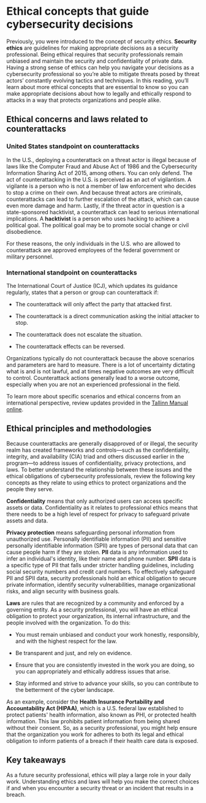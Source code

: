 
# Ethical concepts that guide cybersecurity decisions

Previously, you were introduced to the concept of security ethics. **Security ethics** are guidelines for making appropriate decisions as a security professional. Being ethical requires that security professionals remain unbiased and maintain the security and confidentiality of private data. Having a strong sense of ethics can help you navigate your decisions as a cybersecurity professional so you’re able to mitigate threats posed by threat actors’ constantly evolving tactics and techniques. In this reading, you’ll learn about more ethical concepts that are essential to know so you can make appropriate decisions about how to legally and ethically respond to attacks in a way that protects organizations and people alike.

## Ethical concerns and laws related to counterattacks

### **United States standpoint on counterattacks**

In the U.S., deploying a counterattack on a threat actor is illegal because of laws like the Computer Fraud and Abuse Act of 1986 and the Cybersecurity Information Sharing Act of 2015, among others. You can only defend. The act of counterattacking in the U.S. is perceived as an act of vigilantism. A  vigilante is a person who is not a member of law enforcement who decides to stop a crime on their own. And because threat actors are criminals, counterattacks can lead to further escalation of the attack, which can cause even more damage and harm. Lastly, if the threat actor in question is a state-sponsored hacktivist, a counterattack can lead to serious international implications. A **hacktivist** is a person who uses hacking to achieve a political goal. The political goal may be to promote social change or civil disobedience.

For these reasons, the only individuals in the U.S. who are allowed to counterattack are approved employees of the federal government or military personnel.

### **International standpoint on counterattacks**

The International Court of Justice (ICJ), which updates its guidance regularly, states that a person or group can counterattack if:

-   The counterattack will only affect the party that attacked first.
    
-   The counterattack is a direct communication asking the initial attacker to stop.
    
-   The counterattack does not escalate the situation.
    
-   The counterattack effects can be reversed.
    

Organizations typically do not counterattack because the above scenarios and parameters are hard to measure. There is a lot of uncertainty dictating what is and is not lawful, and at times negative outcomes are very difficult to control. Counterattack actions generally lead to a worse outcome, especially when you are not an experienced professional in the field.

To learn more about specific scenarios and ethical concerns from an international perspective, review updates provided in the [Tallinn Manual online](https://ccdcoe.org/research/tallinn-manual/ "Tallinn Manual").

## Ethical principles and methodologies

Because counterattacks are generally disapproved of or illegal, the security realm has created frameworks and controls—such as the confidentiality, integrity, and availability (CIA) triad and others discussed earlier in the program—to address issues of confidentiality, privacy protections, and laws. To better understand the relationship between these issues and the ethical obligations of cybersecurity professionals, review the following key concepts as they relate to using ethics to protect organizations and the people they serve.

**Confidentiality** means that only authorized users can access specific assets or data. Confidentiality as it relates to professional ethics means that there needs to be a high level of respect for privacy to safeguard private assets and data.

**Privacy protection** means safeguarding personal information from unauthorized use. Personally identifiable information (PII) and sensitive personally identifiable information (SPII)  are types of personal data that can cause people harm if they are stolen. **PII** data is any information used to infer an individual's identity, like their name and phone number. **SPII** data is a specific type of PII that falls under stricter handling guidelines, including social security numbers and credit card numbers. To effectively safeguard PII and SPII  data, security professionals hold an ethical obligation to secure private information, identify security vulnerabilities, manage organizational risks, and align security with business goals.

**Laws** are rules that are recognized by a community and enforced by a governing entity. As a security professional, you will have an ethical obligation to protect your organization, its internal infrastructure, and the people involved with the organization. To do this:

-   You must remain unbiased and conduct your work honestly, responsibly, and with the highest respect for the law.
    
-   Be transparent and just, and rely on evidence.
    
-   Ensure that you are consistently invested in the work you are doing, so you can appropriately and ethically address issues that arise.
    
-   Stay informed and strive to advance your skills, so you can contribute to the betterment of the cyber landscape.
    

As an example, consider the **Health Insurance Portability and Accountability Act (HIPAA)**, which is a U.S. federal law established to protect patients' health information, also known as PHI, or protected health information. This law prohibits patient information from being shared without their consent. So, as a security professional, you might help ensure that the organization you work for adheres to both its legal and ethical obligation to inform patients of a breach if their health care data is exposed.

## Key takeaways

As a future security professional, ethics will play a large role in your daily work. Understanding ethics and laws will help you make the correct choices if and when you encounter a security threat or an incident that results in a breach.
